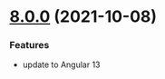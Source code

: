 <a name="8.0.0"></a>
# [8.0.0](https://gitlab.volio.vn/tech/frontend/jacasource/compare/v7.0.0...v8.0.0) (2021-10-08)


### Features

* update to Angular 13

